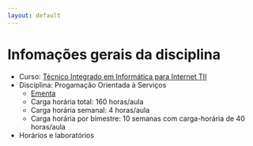 ```yaml
---
layout: default
---
```


# [](#header-1) Infomações gerais da disciplina

- Curso: [Técnico Integrado em Informática para Internet TII](http://diatinf.ifrn.edu.br/doku.php?id=cursos:tecnicos:ii:start)
- Disciplina: Progamação Orientada à Serviços
  - [Ementa](http://diatinf.ifrn.edu.br/lib/exe/fetch.php?media=cursos:tecnicos:ii:info4_-_programacao_orientada_a_servicos.pdf)
  - Carga horária total: 160 horas/aula
  - Carga horária semanal: 4 horas/aula
  - Carga horária por bimestre: 10 semanas com carga-horária de 40 horas/aula
- Horários e laboratórios